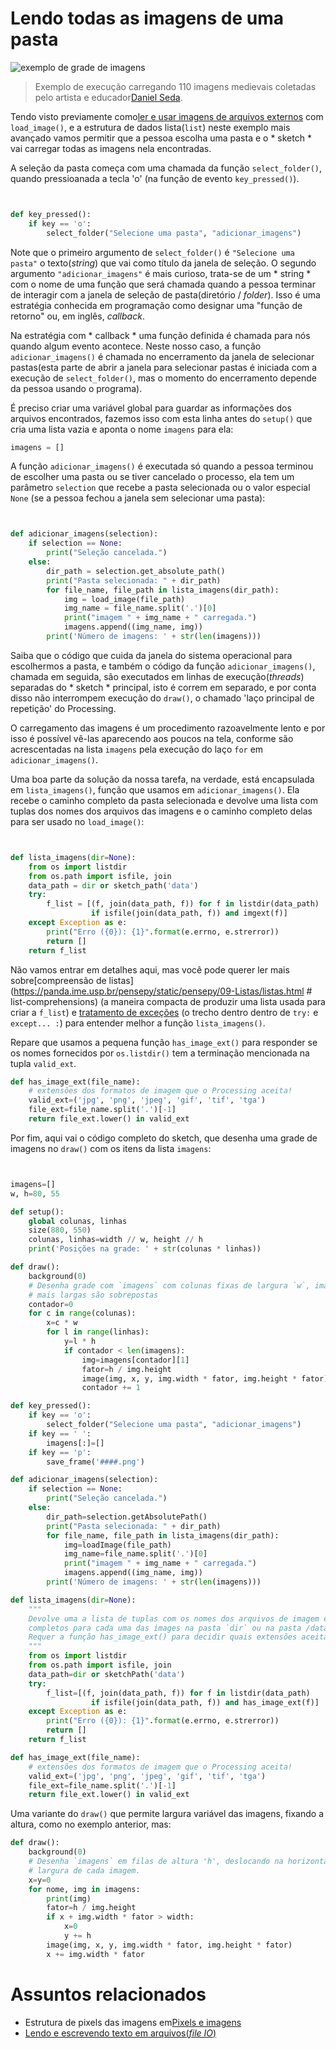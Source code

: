
# Lendo todas as imagens de uma pasta

![exemplo de grade de imagens](https://raw.githubusercontent.com/villares/material-aulas/master/Processing-Python/assets/muitas_imagens.png)

> Exemplo de execução carregando 110 imagens medievais coletadas pelo artista e educador[Daniel Seda](https://www.danielseda.com/home).

Tendo visto previamente como[ler e usar imagens de arquivos externos](imagens_externas.md) com `load_image()`, e a estrutura de dados lista(`list`) neste exemplo mais avançado vamos permitir que a pessoa escolha uma pasta e o * sketch * vai carregar todas as imagens nela encontradas.

A seleção da pasta começa com uma chamada da função `select_folder()`, quando pressioanada a tecla 'o' (na função de evento `key_pressed()`).

```python


def key_pressed():
    if key == 'o':
        select_folder("Selecione uma pasta", "adicionar_imagens")


```

Note que o primeiro argumento de `select_folder()` é `"Selecione uma pasta"` o texto(*string*) que vai como título da janela de seleção. O segundo argumento `"adicionar_imagens"` é mais curioso, trata-se de um * string * com o nome de uma função que será chamada quando a pessoa terminar de interagir com a janela de seleção de pasta(diretório / *folder*). Isso é uma estratégia conhecida em programação como designar uma "função de retorno" ou, em inglês, *callback*.

Na estratégia com * callback * uma função definida é chamada para nós quando algum evento acontece. Neste nosso caso, a função `adicionar_imagens()` é chamada no encerramento da janela de selecionar pastas(esta parte de abrir a janela para selecionar pastas é iniciada com a execução de `select_folder()`, mas o momento do encerramento depende da pessoa usando o programa).

É preciso criar uma variável global para guardar as informações dos arquivos encontrados, fazemos isso com esta linha antes do `setup()` que cria uma lista vazia e aponta o nome `imagens` para ela:

```python
imagens = []
```

A função `adicionar_imagens()` é executada só quando a pessoa terminou de escolher uma pasta ou se tiver cancelado o processo, ela tem um parâmetro `selection` que recebe a pasta selecionada ou o valor especial `None` (se a pessoa fechou a janela sem selecionar uma pasta):

```python


def adicionar_imagens(selection):
    if selection == None:
        print("Seleção cancelada.")
    else:
        dir_path = selection.get_absolute_path()
        print("Pasta selecionada: " + dir_path)
        for file_name, file_path in lista_imagens(dir_path):
            img = load_image(file_path)
            img_name = file_name.split('.')[0]
            print("imagem " + img_name + " carregada.")
            imagens.append((img_name, img))
        print('Número de imagens: ' + str(len(imagens)))


```

Saiba que o código que cuida da janela do sistema operacional para escolhermos a pasta, e também o código da função `adicionar_imagens()`, chamada em seguida, são executados em linhas de execução(*threads*) separadas do * sketch * principal, isto é correm em separado, e por conta disso não interrompem execução do `draw()`, o chamado 'laço principal de repetição' do Processing.

O carregamento das imagens é um procedimento razoavelmente lento e por isso é possível vê-las aparecendo aos poucos na tela, conforme são acrescentadas na lista `imagens` pela execução do laço `for` em `adicionar_imagens()`.

Uma boa parte da solução da nossa tarefa, na verdade, está encapsulada em `lista_imagens()`, função que usamos em `adicionar_imagens()`. Ela recebe o caminho completo da pasta selecionada e devolve uma lista com tuplas dos nomes dos arquivos das imagens e o caminho completo delas para ser usado no `load_image()`:

```python


def lista_imagens(dir=None):
    from os import listdir
    from os.path import isfile, join
    data_path = dir or sketch_path('data')
    try:
        f_list = [(f, join(data_path, f)) for f in listdir(data_path)
                  if isfile(join(data_path, f)) and imgext(f)]
    except Exception as e:
        print("Erro ({0}): {1}".format(e.errno, e.strerror))
        return []
    return f_list


```
Não vamos entrar em detalhes aqui, mas você pode querer ler mais sobre[compreensão de listas](https://panda.ime.usp.br/pensepy/static/pensepy/09-Listas/listas.html  # list-comprehensions) (a maneira compacta de produzir uma lista usada para criar a `f_list`) e [tratamento de exceções](http://turing.com.br/pydoc/2.7/tutorial/errors.html#excecoes) (o trecho dentro dentro de `try:` e  `except... :`) para entender melhor a função `lista_imagens()`.

Repare que usamos a pequena função `has_image_ext()` para responder se  os nomes fornecidos por `os.listdir()` tem a terminação mencionada na tupla `valid_ext`.

```python
def has_image_ext(file_name):
    # extensões dos formatos de imagem que o Processing aceita!
    valid_ext=('jpg', 'png', 'jpeg', 'gif', 'tif', 'tga')
    file_ext=file_name.split('.')[-1]
    return file_ext.lower() in valid_ext
```

Por fim, aqui vai o código completo do sketch, que desenha uma grade de imagens no `draw()` com os itens da lista `imagens`:

```python


imagens=[]
w, h=80, 55

def setup():
    global colunas, linhas
    size(880, 550)
    colunas, linhas=width // w, height // h
    print('Posições na grade: ' + str(colunas * linhas))

def draw():
    background(0)
    # Desenha grade com `imagens` com colunas fixas de largura `w`, imagens
    # mais largas são sobrepostas
    contador=0
    for c in range(colunas):
        x=c * w
        for l in range(linhas):
            y=l * h
            if contador < len(imagens):
                img=imagens[contador][1]
                fator=h / img.height
                image(img, x, y, img.width * fator, img.height * fator)
                contador += 1

def key_pressed():
    if key == 'o':
        select_folder("Selecione uma pasta", "adicionar_imagens")
    if key == ' ':
        imagens[:]=[]
    if key == 'p':
        save_frame('####.png')

def adicionar_imagens(selection):
    if selection == None:
        print("Seleção cancelada.")
    else:
        dir_path=selection.getAbsolutePath()
        print("Pasta selecionada: " + dir_path)
        for file_name, file_path in lista_imagens(dir_path):
            img=loadImage(file_path)
            img_name=file_name.split('.')[0]
            print("imagem " + img_name + " carregada.")
            imagens.append((img_name, img))
        print('Número de imagens: ' + str(len(imagens)))

def lista_imagens(dir=None):
    """
    Devolve uma a lista de tuplas com os nomes dos arquivos de imagem e os caminhos
    completos para cada uma das images na pasta `dir` ou na pasta /data/ do sketch.
    Requer a função has_image_ext() para decidir quais extensões aceitar.
    """
    from os import listdir
    from os.path import isfile, join
    data_path=dir or sketchPath('data')
    try:
        f_list=[(f, join(data_path, f)) for f in listdir(data_path)
                  if isfile(join(data_path, f)) and has_image_ext(f)]
    except Exception as e:
        print("Erro ({0}): {1}".format(e.errno, e.strerror))
        return []
    return f_list

def has_image_ext(file_name):
    # extensões dos formatos de imagem que o Processing aceita!
    valid_ext=('jpg', 'png', 'jpeg', 'gif', 'tif', 'tga')
    file_ext=file_name.split('.')[-1]
    return file_ext.lower() in valid_ext
```

Uma variante do `draw()` que permite largura variável das imagens, fixando a altura, como no exemplo anterior, mas:

```python
def draw():
    background(0)
    # Desenha `imagens` em filas de altura 'h', deslocando na horizontal com
    # largura de cada imagem.
    x=y=0
    for nome, img in imagens:
        print(img)
        fator=h / img.height
        if x + img.width * fator > width:
            x=0
            y += h
        image(img, x, y, img.width * fator, img.height * fator)
        x += img.width * fator
```

# Assuntos relacionados

- Estrutura de pixels das imagens em[Pixels e imagens](pixels.md)
- [Lendo e escrevendo texto em arquivos(*file IO*)](/Processing-Python/file_IO.md)
